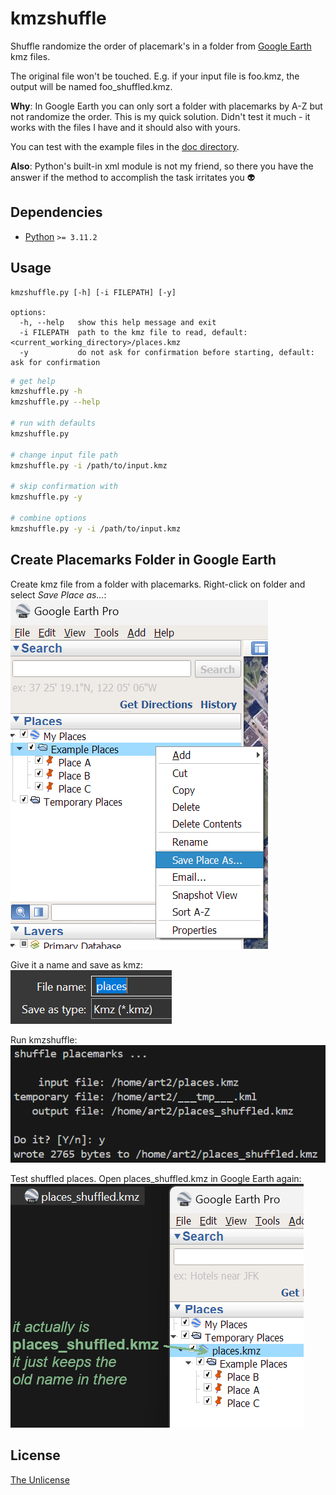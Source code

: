 # kmzshuffle

Shuffle randomize the order of placemark's in a folder from [Google Earth](https://earth.google.com) kmz files.

The original file won't be touched. E.g. if your input file is foo.kmz, the output will be named foo_shuffled.kmz.

**Why**: In Google Earth you can only sort a folder with placemarks by A-Z but not randomize the order. This is my quick solution. Didn't test it much - it works with the files I have and it should also with yours.

You can test with the example files in the [doc directory](./doc).

**Also**: Python's built-in xml module is not my friend, so there you have the answer if the method to accomplish the task irritates you 👽




## Dependencies

- [Python](https://python.org) `>= 3.11.2`




## Usage

```text
kmzshuffle.py [-h] [-i FILEPATH] [-y]

options:
  -h, --help   show this help message and exit
  -i FILEPATH  path to the kmz file to read, default: <current_working_directory>/places.kmz
  -y           do not ask for confirmation before starting, default: ask for confirmation
```

```bash
# get help
kmzshuffle.py -h
kmzshuffle.py --help

# run with defaults
kmzshuffle.py

# change input file path
kmzshuffle.py -i /path/to/input.kmz

# skip confirmation with
kmzshuffle.py -y

# combine options
kmzshuffle.py -y -i /path/to/input.kmz
```




## Create Placemarks Folder in Google Earth

Create kmz file from a folder with placemarks. Right-click on folder and select *Save Place as...*:
![1](./doc/1.png)

Give it a name and save as kmz:  
![1](./doc/2.png)

Run kmzshuffle:  
![1](./doc/3.png)

Test shuffled places. Open places_shuffled.kmz in Google Earth again:  
![1](./doc/4.png)





## License

[The Unlicense](./LICENSE.md)
